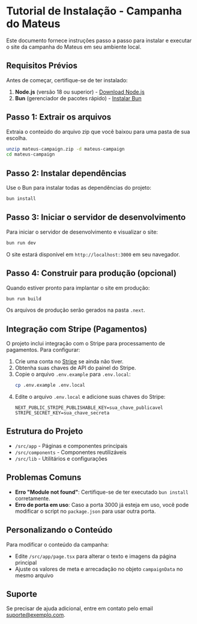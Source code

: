 # Tutorial de Instalação - Campanha do Mateus

Este documento fornece instruções passo a passo para instalar e executar o site da campanha do Mateus em seu ambiente local.

## Requisitos Prévios

Antes de começar, certifique-se de ter instalado:

1. **Node.js** (versão 18 ou superior) - [Download Node.js](https://nodejs.org/)
2. **Bun** (gerenciador de pacotes rápido) - [Instalar Bun](https://bun.sh/docs/installation)

## Passo 1: Extrair os arquivos

Extraia o conteúdo do arquivo zip que você baixou para uma pasta de sua escolha.

```bash
unzip mateus-campaign.zip -d mateus-campaign
cd mateus-campaign
```

## Passo 2: Instalar dependências

Use o Bun para instalar todas as dependências do projeto:

```bash
bun install
```

## Passo 3: Iniciar o servidor de desenvolvimento

Para iniciar o servidor de desenvolvimento e visualizar o site:

```bash
bun run dev
```

O site estará disponível em `http://localhost:3000` em seu navegador.

## Passo 4: Construir para produção (opcional)

Quando estiver pronto para implantar o site em produção:

```bash
bun run build
```

Os arquivos de produção serão gerados na pasta `.next`.

## Integração com Stripe (Pagamentos)

O projeto inclui integração com o Stripe para processamento de pagamentos. Para configurar:

1. Crie uma conta no [Stripe](https://stripe.com) se ainda não tiver.
2. Obtenha suas chaves de API do painel do Stripe.
3. Copie o arquivo `.env.example` para `.env.local`:
   ```bash
   cp .env.example .env.local
   ```
4. Edite o arquivo `.env.local` e adicione suas chaves do Stripe:
   ```
   NEXT_PUBLIC_STRIPE_PUBLISHABLE_KEY=sua_chave_publicavel
   STRIPE_SECRET_KEY=sua_chave_secreta
   ```

## Estrutura do Projeto

- `/src/app` - Páginas e componentes principais
- `/src/components` - Componentes reutilizáveis
- `/src/lib` - Utilitários e configurações

## Problemas Comuns

- **Erro "Module not found"**: Certifique-se de ter executado `bun install` corretamente.
- **Erro de porta em uso**: Caso a porta 3000 já esteja em uso, você pode modificar o script no `package.json` para usar outra porta.

## Personalizando o Conteúdo

Para modificar o conteúdo da campanha:
- Edite `/src/app/page.tsx` para alterar o texto e imagens da página principal
- Ajuste os valores de meta e arrecadação no objeto `campaignData` no mesmo arquivo

## Suporte

Se precisar de ajuda adicional, entre em contato pelo email suporte@exemplo.com.
